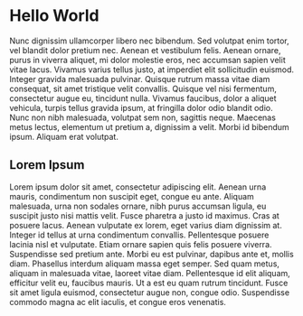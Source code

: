 # Hello World

Nunc dignissim ullamcorper libero nec bibendum. Sed volutpat enim tortor, vel blandit dolor pretium nec. Aenean et vestibulum felis. Aenean ornare, purus in viverra aliquet, mi dolor molestie eros, nec accumsan sapien velit vitae lacus. Vivamus varius tellus justo, at imperdiet elit sollicitudin euismod. Integer gravida malesuada pulvinar. Quisque rutrum massa vitae diam consequat, sit amet tristique velit convallis. Quisque vel nisi fermentum, consectetur augue eu, tincidunt nulla. Vivamus faucibus, dolor a aliquet vehicula, turpis tellus gravida ipsum, at fringilla dolor odio blandit odio. Nunc non nibh malesuada, volutpat sem non, sagittis neque. Maecenas metus lectus, elementum ut pretium a, dignissim a velit. Morbi id bibendum ipsum. Aliquam erat volutpat.

## Lorem Ipsum

Lorem ipsum dolor sit amet, consectetur adipiscing elit. Aenean urna mauris, condimentum non suscipit eget, congue eu ante. Aliquam malesuada, urna non sodales ornare, nibh purus accumsan ligula, eu suscipit justo nisi mattis velit. Fusce pharetra a justo id maximus. Cras at posuere lacus. Aenean vulputate ex lorem, eget varius diam dignissim at. Integer id tellus at urna condimentum convallis. Pellentesque posuere lacinia nisl et vulputate. Etiam ornare sapien quis felis posuere viverra. Suspendisse sed pretium ante. Morbi eu est pulvinar, dapibus ante et, mollis diam. Phasellus interdum aliquam massa eget semper. Sed quam metus, aliquam in malesuada vitae, laoreet vitae diam. Pellentesque id elit aliquam, efficitur velit eu, faucibus mauris. Ut a est eu quam rutrum tincidunt. Fusce sit amet ligula euismod, consectetur augue non, congue odio. Suspendisse commodo magna ac elit iaculis, et congue eros venenatis.
